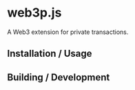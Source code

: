 # web3p.js
A Web3 extension for private transactions.

## Installation / Usage

## Building / Development
